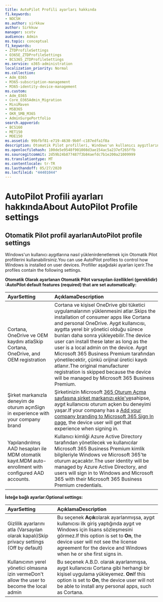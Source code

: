 ```yaml
---
title: AutoPilot Profili ayarları hakkında
f1.keywords:
- NOCSH
ms.author: sirkkuw
author: Sirkkuw
manager: scotv
audience: Admin
ms.topic: conceptual
f1_keywords:
- ZTDProfileSettings
- O365E_ZTDProfileSettings
- BCS365_ZTDProfileSettings
ms.service: o365-administration
localization_priority: Normal
ms.collection:
- Adm_O365
- M365-subscription-management
- M365-identity-device-management
ms.custom:
- Adm_O365
- Core_O365Admin_Migration
- MiniMaven
- MSB365
- OKR_SMB_M365
- AdminSurgePortfolio
search.appverid:
- BCS160
- MET150
- MOE150
ms.assetid: 99bfbf81-e719-4630-9b0f-c187edfa1f8a
description: Otomatik Pilot profilleri, Windows'un kullanıcı aygıtlarına nasıl yükleniyi denetlemenize yardımcı olur. Profiller Cortana yüklemesini atla gibi varsayılan ve isteğe bağlı ayarlar içerir.
ms.openlocfilehash: 100de5e9548f901008d3ae154ac5a237ef265ffb
ms.sourcegitcommit: 2d59b24b877487f3b84aefdc7b1e200a21009999
ms.translationtype: MT
ms.contentlocale: tr-TR
ms.lasthandoff: 05/27/2020
ms.locfileid: "44401044"
---
```

# <a name="about-autopilot-profile-settings"></a><span data-ttu-id="76e8b-104">AutoPilot Profili ayarları hakkında</span><span class="sxs-lookup"><span data-stu-id="76e8b-104">About AutoPilot Profile settings</span></span>

## <a name="autopilot-profile-settings"></a><span data-ttu-id="76e8b-105">Otomatik Pilot profil ayarları</span><span class="sxs-lookup"><span data-stu-id="76e8b-105">AutoPilot profile settings</span></span>

<span data-ttu-id="76e8b-106">Windows'un kullanıcı aygıtlarına nasıl yüklenirdenetlemek için Otomatik Pilot profillerini kullanabilirsiniz.</span><span class="sxs-lookup"><span data-stu-id="76e8b-106">You can use AutoPilot profiles to control how Windows is installed on user devices.</span></span> <span data-ttu-id="76e8b-107">Profiller aşağıdaki ayarları içerir.</span><span class="sxs-lookup"><span data-stu-id="76e8b-107">The profiles contain the following settings.</span></span>
  
 <span data-ttu-id="76e8b-108">**Otomatik Olarak ayarlanan Otomatik Pilot varsayılan özellikleri (gereklidir) :**</span><span class="sxs-lookup"><span data-stu-id="76e8b-108">**AutoPilot default features (required) that are set automatically:**</span></span>
  
|<span data-ttu-id="76e8b-109">**Ayar**</span><span class="sxs-lookup"><span data-stu-id="76e8b-109">**Setting**</span></span>|<span data-ttu-id="76e8b-110">**Açıklama**</span><span class="sxs-lookup"><span data-stu-id="76e8b-110">**Description**</span></span>|
|:-----|:-----|
|<span data-ttu-id="76e8b-111">Cortana, OneDrive ve OEM kaydını atla</span><span class="sxs-lookup"><span data-stu-id="76e8b-111">Skip Cortana, OneDrive, and OEM registration</span></span>  <br/> |<span data-ttu-id="76e8b-112">Cortana ve kişisel OneDrive gibi tüketici uygulamalarının yüklenmesini atlar.</span><span class="sxs-lookup"><span data-stu-id="76e8b-112">Skips the installation of consumer apps like Cortana and personal OneDrive.</span></span> <span data-ttu-id="76e8b-113">Aygıt kullanıcısı, aygıtta yerel bir yönetici olduğu sürece bunları daha sonra yükleyebilir.</span><span class="sxs-lookup"><span data-stu-id="76e8b-113">The device user can install these later as long as the user is a local admin on the device.</span></span> <span data-ttu-id="76e8b-114">Aygıt Microsoft 365 Business Premium tarafından yönetilecektir, çünkü orijinal üretici kaydı atlanır.</span><span class="sxs-lookup"><span data-stu-id="76e8b-114">The original manufacturer registration is skipped because the device will be managed by Microsoft 365 Business Premium.</span></span>  <br/> |
|<span data-ttu-id="76e8b-115">Şirket markanızla deneyim de oturum açın</span><span class="sxs-lookup"><span data-stu-id="76e8b-115">Sign in experience with your company brand</span></span>  <br/> |<span data-ttu-id="76e8b-116">Şirketinizin Microsoft [365 Oturum Açma sayfasına şirket markanızı ekle'ye](https://docs.microsoft.com/microsoft-365/admin/setup/customize-sign-in-page)sahipse, aygıt kullanıcısı oturum açken bu deneyimi yaşar.</span><span class="sxs-lookup"><span data-stu-id="76e8b-116">If your company has a [Add your company branding to Microsoft 365 Sign In page](https://docs.microsoft.com/microsoft-365/admin/setup/customize-sign-in-page), the device user will get that experience when signing in.</span></span>  <br/> |
|<span data-ttu-id="76e8b-117">Yapılandırılmış AAD hesapları ile MDM otomatik kayıt.</span><span class="sxs-lookup"><span data-stu-id="76e8b-117">MDM auto-enrollment with configured AAD accounts.</span></span>  <br/> |<span data-ttu-id="76e8b-118">Kullanıcı kimliği Azure Active Directory tarafından yönetilecek ve kullanıcılar Microsoft 365 Business Premium kimlik bilgileriyle Windows ve Microsoft 365'te oturum açacaktır.</span><span class="sxs-lookup"><span data-stu-id="76e8b-118">The user identity will be managed by Azure Active Directory, and users will sign in to Windows and Microsoft 365 with their Microsoft 365 Business Premium credentials.</span></span>  <br/> |
   
 <span data-ttu-id="76e8b-119">**İsteğe bağlı ayarlar:**</span><span class="sxs-lookup"><span data-stu-id="76e8b-119">**Optional settings:**</span></span>
  
|<span data-ttu-id="76e8b-120">**Ayar**</span><span class="sxs-lookup"><span data-stu-id="76e8b-120">**Setting**</span></span>|<span data-ttu-id="76e8b-121">**Açıklama**</span><span class="sxs-lookup"><span data-stu-id="76e8b-121">**Description**</span></span>|
|:-----|:-----|
|<span data-ttu-id="76e8b-122">Gizlilik ayarlarını atla (Varsayılan olarak kapalı)</span><span class="sxs-lookup"><span data-stu-id="76e8b-122">Skip privacy settings (Off by default)</span></span>  <br/> |<span data-ttu-id="76e8b-123">Bu seçenek **Açık**olarak ayarlanmışsa, aygıt kullanıcısı ilk giriş yaptığında aygıt ve Windows için lisans sözleşmesini görmez.</span><span class="sxs-lookup"><span data-stu-id="76e8b-123">If this option is set to **On**, the device user will not see the license agreement for the device and Windows when he or she first signs in.</span></span>  <br/> |
|<span data-ttu-id="76e8b-124">Kullanıcının yerel yönetici olmasına izin verme</span><span class="sxs-lookup"><span data-stu-id="76e8b-124">Don't allow the user to become the local admin</span></span>  <br/> |<span data-ttu-id="76e8b-125">Bu seçenek A.B.D. olarak ayarlanmışsa, aygıt kullanıcısı Cortana gibi herhangi bir kişisel uygulama yükleyemez. **On**</span><span class="sxs-lookup"><span data-stu-id="76e8b-125">If this option is set to **On**, the device user will not be able to install any personal apps, such as Cortana.</span></span><br/> |
   
